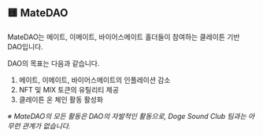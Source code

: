 ## 🟨 MateDAO
MateDAO는 메이트, 이메이트, 바이어스메이트 홀더들이 참여하는 클레이튼 기반 DAO입니다.

DAO의 목표는 다음과 같습니다.

1. 메이트, 이메이트, 바이어스메이트의 인플레이션 감소
2. NFT 및 MIX 토큰의 유틸리티 제공
3. 클레이튼 온 체인 활동 활성화

*※ MateDAO의 모든 활동은 DAO의 자발적인 활동으로, Doge Sound Club 팀과는 아무런 관계가 없습니다.*
